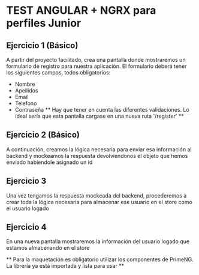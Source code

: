 # TEST ANGULAR + NGRX para perfiles Junior

## Ejercicio 1 (Básico)

A partir del proyecto facilitado, crea una pantalla donde mostraremos un formulario de registro para nuestra aplicación.
El formulario deberá tener los siguientes campos, todos obligatorios:

- Nombre
- Apellidos
- Email
- Telefono
- Contraseña
  ** Hay que tener en cuenta las diferentes validaciones. Lo ideal sería que esta pantalla cargase en una nueva ruta '/register' **

## Ejercicio 2 (Básico)

A continuación, creamos la lógica necesaria para enviar esa información al backend y mockeamos la respuesta devolviendonos el objeto que hemos enviado habiendole asignado un id

## Ejercicio 3

Una vez tengamos la respuesta mockeada del backend, procederemos a crear toda la lógica necesaria para almacenar ese usuario en el store como el usuario logado

## Ejercicio 4

En una nueva pantalla mostraremos la información del usuario logado que estamos almacenando en el store

** Para la maquetación es obligatorio utilizar los componentes de PrimeNG. La librería ya está importada y lista para usar **
